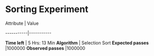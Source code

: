 Sorting Experiment
===================



Attribute  | Value

-----------|-----------

**Time left**  |   5 Hrs:  13 Min
**Algorithm**  |  Selection Sort
**Expected passes**  |1000000
**Observed passes**  |1000000
